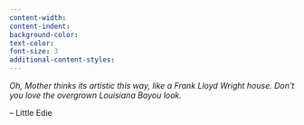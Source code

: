 ```yaml
---
content-width:
content-indent:
background-color:
text-color:
font-size: 3
additional-content-styles:
---
```


*Oh, Mother thinks its artistic this way, like a Frank Lloyd Wright house. Don’t you love the overgrown Louisiana Bayou look.*  

– Little Edie 

